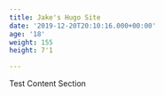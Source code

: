 ```yaml
---
title: Jake's Hugo Site
date: '2019-12-20T20:10:16.000+00:00'
age: '18'
weight: 155
height: 7'1

---
```

Test Content Section